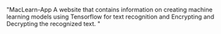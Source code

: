"MacLearn-App A website that contains information on creating machine learning models using Tensorflow for text recognition and Encrypting and Decrypting the recognized text. " 
